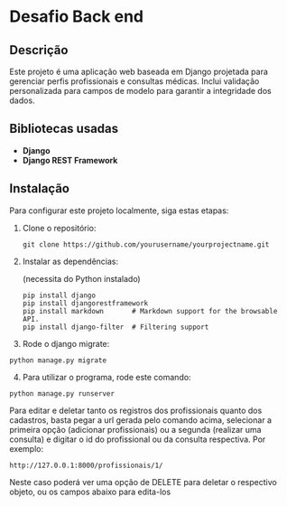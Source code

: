 # Desafio Back end
## Descrição

Este projeto é uma aplicação web baseada em Django projetada para gerenciar perfis profissionais e consultas médicas. Inclui validação personalizada para campos de modelo para garantir a integridade dos dados.

## Bibliotecas usadas

- **Django**
- **Django REST Framework**

## Instalação

Para configurar este projeto localmente, siga estas etapas:

1. Clone o repositório:
   
    ```
    git clone https://github.com/yourusername/yourprojectname.git
    ```
 2. Instalar as dependências:

    (necessita do Python instalado)
    ```
    pip install django
    pip install djangorestframework
    pip install markdown       # Markdown support for the browsable API.
    pip install django-filter  # Filtering support
    ```
  3. Rode o django migrate:

    python manage.py migrate

  4. Para utilizar o programa, rode este comando:

    python manage.py runserver


Para editar e deletar tanto os registros dos profissionais quanto dos cadastros, basta pegar a url gerada pelo comando acima, selecionar a primeira opção (adicionar profissionais) ou a segunda (realizar uma consulta) e digitar o id do profissional ou da consulta respectiva. Por exemplo:

    http://127.0.0.1:8000/profissionais/1/

Neste caso poderá ver uma opção de DELETE para deletar o respectivo objeto, ou os campos abaixo para edita-los
